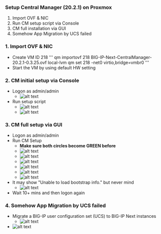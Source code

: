 ### Setup Central Manager (20.2.1) on Proxmox
1. Import OVF & NIC
2. Run CM setup script via Console
3. CM full installation via GUI
4. Somehow App Migration by UCS failed

### 1. Import OVF & NIC
+ Create VM ID 218
'''
qm importovf 218 BIG-IP-Next-CentralManager-20.2.1-0.3.25.ovf local-lvm
qm set 218 -net0 virtio,bridge=vmbr0
'''
+ Start the VM by using default HW setting

### 2. CM initial setup via Console
+ Logon as admin/admin
  + ![alt text](image-29.png)
+ Run setup script
  + ![alt text](image-30.png)
  + ![alt text](image-31.png)

### 3. CM full setup via GUI
+ Logon as admin/admin
+ Run CM Setup
  + **Make sure both circles become GREEN before** 
  + ![alt text](image-32.png)
  + ![alt text](image-34.png)
  + ![alt text](image-33.png)
  + ![alt text](image-35.png)
  + ![alt text](image-36.png)
  + ![alt text](image-37.png)
+ It may show "Unable to load bootstrap info." but never mind
  + ![alt text](image-38.png)
+ Wait 10+ mins and then logon again 

### 4. Somehow App Migration by UCS failed
+ Migrate a BIG-IP user configuration set (UCS) to BIG-IP Next instances
  + ![alt text](image-39.png)
+ ![alt text](image-40.png)
